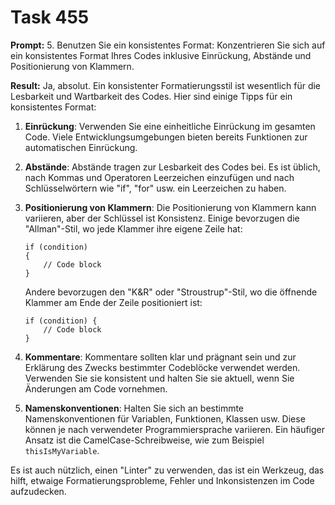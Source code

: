 # Task 455

**Prompt:** 5. Benutzen Sie ein konsistentes Format: Konzentrieren Sie sich auf ein konsistentes Format Ihres Codes inklusive Einrückung, Abstände und Positionierung von Klammern.

**Result:**
Ja, absolut. Ein konsistenter Formatierungsstil ist wesentlich für die Lesbarkeit und Wartbarkeit des Codes. Hier sind einige Tipps für ein konsistentes Format:

1. **Einrückung**: Verwenden Sie eine einheitliche Einrückung im gesamten Code. Viele Entwicklungsumgebungen bieten bereits Funktionen zur automatischen Einrückung.

2. **Abstände**: Abstände tragen zur Lesbarkeit des Codes bei. Es ist üblich, nach Kommas und Operatoren Leerzeichen einzufügen und nach Schlüsselwörtern wie "if", "for" usw. ein Leerzeichen zu haben.

3. **Positionierung von Klammern**: Die Positionierung von Klammern kann variieren, aber der Schlüssel ist Konsistenz. Einige bevorzugen die "Allman"-Stil, wo jede Klammer ihre eigene Zeile hat:
    ```
    if (condition)
    {
        // Code block
    }
    ``` 
   Andere bevorzugen den "K&R" oder "Stroustrup"-Stil, wo die öffnende Klammer am Ende der Zeile positioniert ist:
    ```
    if (condition) {
        // Code block
    }
    ```
4. **Kommentare**: Kommentare sollten klar und prägnant sein und zur Erklärung des Zwecks bestimmter Codeblöcke verwendet werden. Verwenden Sie sie konsistent und halten Sie sie aktuell, wenn Sie Änderungen am Code vornehmen.

5. **Namenskonventionen**: Halten Sie sich an bestimmte Namenskonventionen für Variablen, Funktionen, Klassen usw. Diese können je nach verwendeter Programmiersprache variieren. Ein häufiger Ansatz ist die CamelCase-Schreibweise, wie zum Beispiel `thisIsMyVariable`.

Es ist auch nützlich, einen "Linter" zu verwenden, das ist ein Werkzeug, das hilft, etwaige Formatierungsprobleme, Fehler und Inkonsistenzen im Code aufzudecken.
